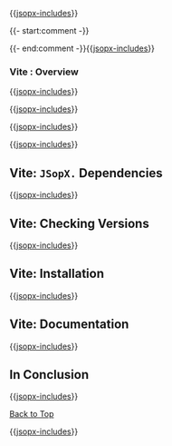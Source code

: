 ﻿{{[jsopx-includes](AllGlobal/Master/Includes/Template/Technologies/Vite/Header.md)}}

{{- start:comment -}}
<!-- START JSOPX NOVA DOCX HEADER
group: 'Technologies'
subGroup: 'Vite'
isDraft: true
isProductionReady: true
toc: true
END JSOPX NOVA DOCX HEADER -->
{{- end:comment -}}{{[jsopx-includes](AllGlobal/Master/Includes/Common/Draft-Notice.md)}}

### Vite : Overview

{{[jsopx-includes](AllGlobal/Master/Includes/Template/Technologies/Vite/Overview.md)}}

{{[jsopx-includes](AllGlobal/Master/Includes/Common/Current-Phase.md)}}

{{[jsopx-includes](AllGlobal/Master/Includes/Template/Technologies/Vite/BodyContent.md)}}

{{[jsopx-includes](AllGlobal/Master/Includes/Common/Alerts-Current.md)}}


## Vite: `JSopX.` Dependencies

{{[jsopx-includes](AllGlobal/Master/Includes/Template/Technologies/Vite/JsopxDependencies.md)}}


## Vite: Checking Versions

{{[jsopx-includes](AllGlobal/Master/Includes/Template/Technologies/Vite/CheckingVersions.md)}}


## Vite: Installation

{{[jsopx-includes](AllGlobal/Master/Includes/Template/Technologies/Vite/Installation.md)}}

## Vite: Documentation

{{[jsopx-includes](AllGlobal/Master/Includes/Template/Technologies/Vite/Documentation.md)}}

## In Conclusion

{{[jsopx-includes](AllGlobal/Master/Includes/Template/Technologies/Vite/InConclusion.md)}}

[Back to Top](#table-of-contents)

{{[jsopx-includes](AllGlobal/Master/Includes/Layout/Footer.md)}}